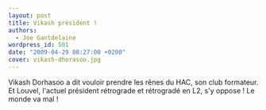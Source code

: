 ```yaml
---
layout: post
title: Vikash président !
authors:
  - Joe Gantdelaine
wordpress_id: 501
date: "2009-04-29 08:27:00 +0200"
cover: vikash-dhorasoo.jpg
---
```


Vikash Dorhasoo a dit vouloir prendre les rênes du HAC, son club formateur. Et
Louvel, l'actuel président rétrograde et rétrogradé en L2, s'y oppose ! Le monde
va mal !
